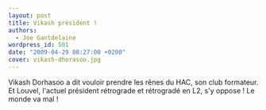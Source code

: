 ```yaml
---
layout: post
title: Vikash président !
authors:
  - Joe Gantdelaine
wordpress_id: 501
date: "2009-04-29 08:27:00 +0200"
cover: vikash-dhorasoo.jpg
---
```


Vikash Dorhasoo a dit vouloir prendre les rênes du HAC, son club formateur. Et
Louvel, l'actuel président rétrograde et rétrogradé en L2, s'y oppose ! Le monde
va mal !
